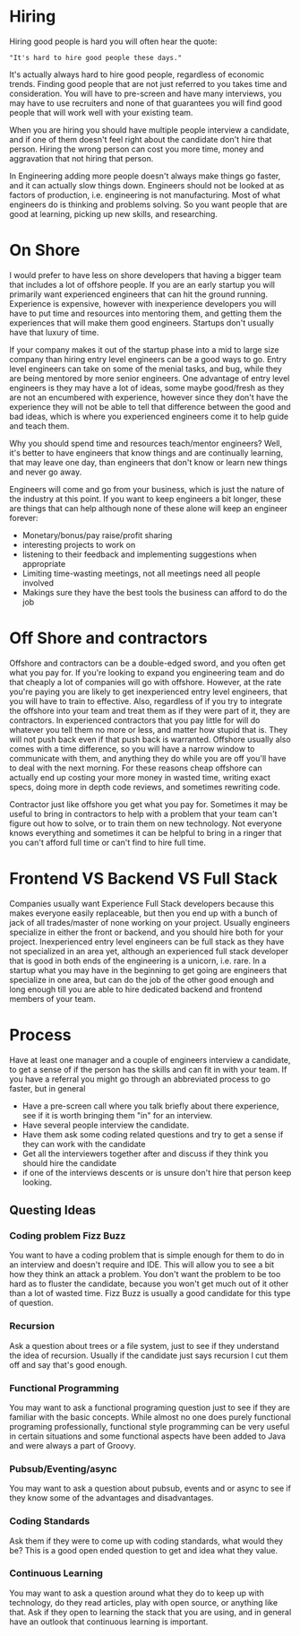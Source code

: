 # Hiring
Hiring good people is hard you will often hear the quote:

    "It's hard to hire good people these days."

It's actually always hard to hire good people, regardless of economic trends. Finding good people that are not just referred to you takes 
time and consideration. You will have to pre-screen and have many interviews, you may have to use recruiters and none of that guarantees
you will find good people that will work well with your existing team.

When you are hiring you should have multiple people interview a candidate, and if one of them doesn't feel right about the candidate don't hire that person.
Hiring the wrong person can cost you more time, money and aggravation that not hiring that person.

In Engineering adding more people doesn't always make things go faster, and it can actually slow things down. Engineers should not be looked
at as factors of production, i.e. engineering is not manufacturing. Most of what engineers do is thinking and problems solving. So you 
want people that are good at learning, picking up new skills, and researching.  

# On Shore
I would prefer to have less on shore developers that having a bigger team that includes a lot of offshore people. If you are an early startup
you will primarily want experienced engineers that can hit the ground running. Experience is expensive, however with inexperience developers
you will have to put time and resources into mentoring them, and getting them the experiences that will make them good engineers. Startups
don't usually have that luxury of time.

If your company makes it out of the startup phase into a mid to large size company than hiring entry level engineers can be a good ways to
go. Entry level engineers can take on some of the menial tasks, and bug, while they are being mentored by more senior engineers. One advantage
of entry level engineers is they may have a lot of ideas, some maybe good/fresh as they are not an encumbered with experience, however
since they don't have the experience they will not be able to tell that difference between the good and bad ideas, which is where you 
experienced engineers come it to help guide and teach them.

Why you should spend time and resources teach/mentor engineers? Well, it's better to have engineers that know things and are continually learning,
that may leave one day, than engineers that don't know or learn new things and never go away.

Engineers will come and go from your business, which is just the nature of the industry at this point. If you want to keep engineers a bit
longer, these are things that can help although none of these alone will keep an engineer forever:
* Monetary/bonus/pay raise/profit sharing
* interesting projects to work on
* listening to their feedback and implementing suggestions when appropriate
* Limiting time-wasting meetings, not all meetings need all people involved
* Makings sure they have the best tools the business can afford to do the job

# Off Shore and contractors
Offshore and contractors can be a double-edged sword, and you often get what you pay for. If you're looking to expand you engineering team
and do that cheaply a lot of companies will go with offshore. However, at the rate you're paying you are likely to get inexperienced entry
level engineers, that you will have to train to effective. Also, regardless of if you try to integrate the offshore into your team and 
treat them as if they were part of it, they are contractors. In experienced contractors that you pay little for will do whatever you tell
them  no more or less, and matter how stupid that is. They will not push back even if that push back is warranted. Offshore usually also
comes with a time difference, so you will have a narrow window to communicate with them, and anything they do while you are off you'll have
to deal with the next morning. For these reasons cheap offshore can actually end up costing your more money in wasted time, writing exact
specs, doing more in depth code reviews, and sometimes rewriting code.

Contractor just like offshore you get what you pay for. Sometimes it may be useful to bring in contractors to help with a problem that
your team can't figure out how to solve, or to train them on new technology. Not everyone knows everything and sometimes it can be helpful
to bring in a ringer that you can't afford full time or can't find to hire full time.

# Frontend VS Backend VS Full Stack
Companies usually want Experience Full Stack developers because this makes everyone easily replaceable, but then you end up with a bunch
of jack of all trades/master of none working on your project. Usually engineers specialize in either the front or backend, and you should
hire both for your project. Inexperienced entry level engineers can be full stack as they have not specialized in an area yet, although
an experienced full stack developer that is good in both ends of the engineering is a unicorn, i.e. rare. In a startup what you may have
in the beginning to get going are engineers that specialize in one area, but can do the job of the other good enough and long enough till
you are able to hire dedicated backend and frontend members of your team.

# Process
Have at least one manager and a couple of engineers interview a candidate, to get a sense of if the person has the skills and can fit in
with your team. If you have a referral you might go through an abbreviated process to go faster, but in general
* Have a pre-screen call where you talk briefly about there experience, see if it is worth bringing them "in" for an interview.
* Have several people interview the candidate. 
* Have them ask some coding related questions and try to get a sense if they can work with the candidate
* Get all the interviewers together after and discuss if they think you should hire the candidate
* if one of the interviews descents or is unsure don't hire that person keep looking.

## Questing Ideas

### Coding problem Fizz Buzz
You want to have a coding problem that is simple enough for them to do in an interview and doesn't require and IDE. This will allow you 
to see a bit how they think an attack a problem. You don't want the problem to be too hard as to fluster the candidate, because you won't
get much out of it other than a lot of wasted time. Fizz Buzz is usually a good candidate for this type of question.

### Recursion
Ask a question about trees or a file system, just to see if they understand the idea of recursion. Usually if the candidate just says
recursion I cut them off and say that's good enough.

### Functional Programming
You may want to ask a functional programing question just to see if they are familiar with the basic concepts. While almost no one does
purely functional programing professionally, functional style programming can be very useful in certain situations and some functional 
aspects have been added to Java and were always a part of Groovy.

### Pubsub/Eventing/async
You may want to ask a question about pubsub, events and or async to see if they know some of the advantages and disadvantages.

### Coding Standards
Ask them if they were to come up with coding standards, what would they be? This is a good open ended question to get and idea what 
they value.

### Continuous Learning
You may want to ask a question around what they do to keep up with technology, do they read articles, play with open source, or anything
like that. Ask if they open to learning the stack that you are using, and in general have an outlook that continuous learning is important.